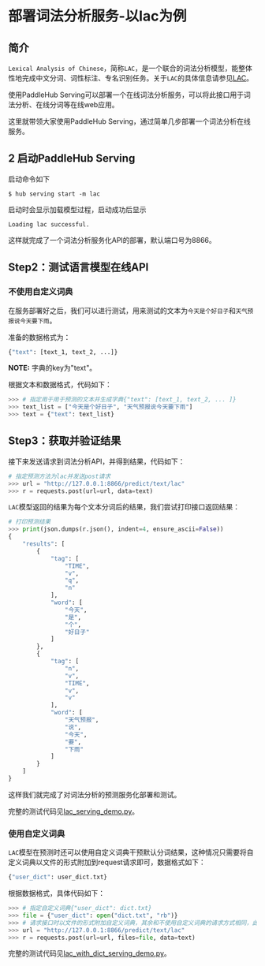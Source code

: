 # 部署词法分析服务-以lac为例
## 简介
`Lexical Analysis of Chinese`，简称`LAC`，是一个联合的词法分析模型，能整体性地完成中文分词、词性标注、专名识别任务。关于`LAC`的具体信息请参见[LAC](https://paddlepaddle.org.cn/hubdetail?name=lac&en_category=LexicalAnalysis)。

使用PaddleHub Serving可以部署一个在线词法分析服务，可以将此接口用于词法分析、在线分词等在线web应用。

这里就带领大家使用PaddleHub Serving，通过简单几步部署一个词法分析在线服务。

## 2 启动PaddleHub Serving
启动命令如下
```shell
$ hub serving start -m lac  
```
启动时会显示加载模型过程，启动成功后显示
```shell
Loading lac successful.
```
这样就完成了一个词法分析服务化API的部署，默认端口号为8866。

## Step2：测试语言模型在线API
### 不使用自定义词典
在服务部署好之后，我们可以进行测试，用来测试的文本为`今天是个好日子`和`天气预报说今天要下雨`。

准备的数据格式为：
```python
{"text": [text_1, text_2, ...]}  
```
**NOTE:** 字典的key为"text"。

根据文本和数据格式，代码如下：
```python
>>> # 指定用于用于预测的文本并生成字典{"text": [text_1, text_2, ... ]}
>>> text_list = ["今天是个好日子", "天气预报说今天要下雨"]
>>> text = {"text": text_list}
```

## Step3：获取并验证结果
接下来发送请求到词法分析API，并得到结果，代码如下：
```python
# 指定预测方法为lac并发送post请求
>>> url = "http://127.0.0.1:8866/predict/text/lac"
>>> r = requests.post(url=url, data=text)
```
`LAC`模型返回的结果为每个文本分词后的结果，我们尝试打印接口返回结果：
```python
# 打印预测结果
>>> print(json.dumps(r.json(), indent=4, ensure_ascii=False))
{
    "results": [
        {
            "tag": [
                "TIME",
                "v",
                "q",
                "n"
            ],
            "word": [
                "今天",
                "是",
                "个",
                "好日子"
            ]
        },
        {
            "tag": [
                "n",
                "v",
                "TIME",
                "v",
                "v"
            ],
            "word": [
                "天气预报",
                "说",
                "今天",
                "要",
                "下雨"
            ]
        }
    ]
}
```
这样我们就完成了对词法分析的预测服务化部署和测试。

完整的测试代码见[lac_serving_demo.py](lac_serving_demo.py)。

### 使用自定义词典
`LAC`模型在预测时还可以使用自定义词典干预默认分词结果，这种情况只需要将自定义词典以文件的形式附加到request请求即可，数据格式如下：
```python
{"user_dict": user_dict.txt}
```
根据数据格式，具体代码如下：
```python
>>> # 指定自定义词典{"user_dict": dict.txt}
>>> file = {"user_dict": open("dict.txt", "rb")}
>>> # 请求接口时以文件的形式附加自定义词典，其余和不使用自定义词典的请求方式相同，此处不再赘述
>>> url = "http://127.0.0.1:8866/predict/text/lac"
>>> r = requests.post(url=url, files=file, data=text)
```

完整的测试代码见[lac_with_dict_serving_demo.py](lac_with_dict_serving_demo.py)。
